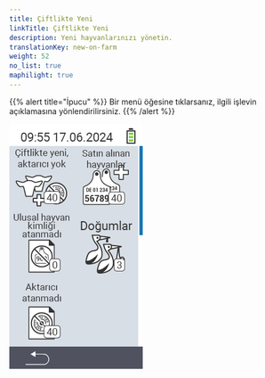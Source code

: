 ```yaml
---
title: Çiftlikte Yeni
linkTitle: Çiftlikte Yeni
description: Yeni hayvanlarınızı yönetin.
translationKey: new-on-farm
weight: 52
no_list: true
maphilight: true
---
```

{{% alert title="İpucu" %}}
Bir menü öğesine tıklarsanız, ilgili işlevin açıklamasına yönlendirilirsiniz.
{{% /alert %}}

<img src="images/newonfarm.png" alt="VitalControl Çiftlikte Yeni" title="Çiftlikte Yeni" usemap="#workmap" class="maphilight" />

<map name="workmap">
  <area shape="rect" coords="3,40,116,160" alt="Çiftlikte yeni, transponder yok" title="Burada transponderi olmayan yeni hayvanlara bir transponder atarsınız&#10;Fare tıklaması: belgeleri aç" href="/en/docs/new-on-farm/new-no-transponder/">
  <area shape="rect" coords="3,160,116,280" alt="Ulusal hayvan kimliği atanmadı" title="Burada henüz ulusal hayvan kimliği atanmamış tüm hayvanları görebilir ve ulusal hayvan kimliği atayabilirsiniz&#10;Fare tıklaması: belgeleri aç" href="/en/docs/new-on-farm/no-national-animal-id-assigned/">
  <area shape="rect" coords="3,280,116,399" alt="Transponder atanmadı" title="Burada henüz transponder atanmamış tüm hayvanları görebilir ve onlara bir transponder atayabilirsiniz&#10;Fare tıklaması: belgeleri aç" href="/en/docs/new-on-farm/no-transponder-assigned/">

  <area shape="rect" coords="116,40,230,160" alt="Satın alınan hayvanlar" title="Burada mevcut satın alımlarınızı görebilir ve verileri dışa aktarabilirsiniz&#10;Fare tıklaması: belgeleri aç" href="/en/docs/new-on-farm/purchased-animals/">
  <area shape="rect" coords="116,160,230,280" alt="Doğumlar" title="Burada doğumlarınızı görebilir ve bir dışa aktarma dosyası oluşturabilirsiniz&#10;Fare tıklaması: belgeleri aç" href="/en/docs/new-on-farm/births/">
  <area shape="rect" coords="1,401,100,439" alt="Geri" title="Bir seviye geri git&#10;Fare tıklaması: belgeleri aç" href="/en/docs/menu/mainmenu/">
</map>
